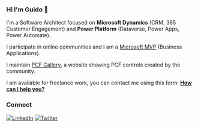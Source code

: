 ### Hi I'm Guido 👋

I'm a Software Architect focused on **Microsoft Dynamics** (CRM, 365 Customer Engagement) and **Power Platform** (Dataverse, Power Apps, Power Automate).

I participate in online communities and I am a <a target="_blank" alt="Microsoft MVP" title="Microsoft MVP" href="https://mvp.microsoft.com/en-us/PublicProfile/5001218">Microsoft MVP</a> (Business Applications).

I maintain 
<a target="_blank" alt="PCF Gallery" title="PCF Gallery" href="https://pcf.gallery">PCF Gallery</a>, a website showing PCF controls created by the community.

I am available for freelance work, you can contact me using this form: <a target="_blank" alt="How can I help you?" title="How can I help you?" href="https://www.cognitoforms.com/GuidoPreite/HowCanIHelpYou">**How can I help you?**</a>

### Connect
[<img alt="LinkedIn" src="https://img.shields.io/badge/linkedin-%230077B5.svg?&style=for-the-badge&logo=linkedin&logoColor=white" />](https://www.linkedin.com/in/guidopreite/)
[<img alt="Twitter" src="https://img.shields.io/badge/twitter-%231DA1F2.svg?&style=for-the-badge&logo=twitter&logoColor=white" />](https://twitter.com/crmanswers)
